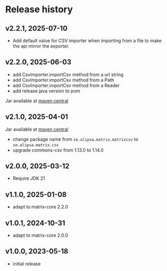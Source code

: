 # Release history

## v2.2.1, 2025-07-10
- Add default value for CSV importer when importing from a file to make the api mirror the exporter.

## v2.2.0, 2025-06-03
- add CsvImporter.importCsv method from a url string
- add CsvImporter.importCsv method from a Path
- add CsvImporter.importCsv method from a Reader
- add release java version to pom

Jar available at [maven central](https://repo1.maven.org/maven2/se/alipsa/matrix/matrix-csv/2.2.0/matrix-csv-2.2.0.jar)

## v2.1.0, 2025-04-01
Jar available at [maven central](https://repo1.maven.org/maven2/se/alipsa/matrix/matrix-csv/2.1.0/matrix-csv-2.1.0.jar)

- change package name from `se.alipsa.matrix.matrixcsv` to `se.alipsa.matrix.csv`
- upgrade commons-csv from 1.13.0 to 1.14.0

## v2.0.0, 2025-03-12
- Require JDK 21

## v1.1.0, 2025-01-08
- adapt to matrix-core 2.2.0

## v1.0.1, 2024-10-31
- adapt to matrix-core 2.0.0

## v1.0.0, 2023-05-18
- initial release
